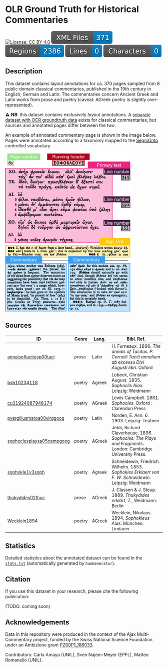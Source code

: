 # OLR Ground Truth for Historical Commentaries

[![License: CC BY 4.0](https://img.shields.io/badge/License-CC%20BY%204.0-lightgrey.svg)](https://creativecommons.org/licenses/by/4.0/) ![files badge](badges/files.svg) ![regions badge](badges/regions.svg) ![lines badge](badges/lines.svg) ![characters badge](badges/characters.svg) 

## Description

This dataset contains layout annotations for ca. 370 pages sampled from 8 public domain classical commentaries, published in the 19th century in English, German and Latin. The commentaries concern Ancient Greek and Latin works from prose and poetry (caveat: AGreek poetry is slightly over-represented). 

⚠️ **NB**: this dataset contains exclusively *layout* annotations. A [separate dataset with OCR groundtruth data](https://github.com/AjaxMultiCommentary/GT-commentaries-OCR) exists for classical commentaries, but sources and annotated pages differ between the two.

An example of annotated commentary page is shown in the image below. Pages were annotated according to a taxonomy mapped to the [SegmOnto](https://segmonto.github.io/) controlled vocabulary.

<img src="layout_regions.png" width="400"/>

## Sources

| ID                        | Genre  | Lang.  | Bibl. Ref.                                                                                       |
|---------------------------|--------|--------|--------------------------------------------------------------------------------------------------|
| [annalsoftacitusp00taci](https://archive.org/details/annalsoftacitusp00taci)    | prose  | Latin  | H. Furneaux. 1896. *The annals of Tacitus. P. Cornelii Taciti annalium ab excessu Divi Augusti libri*. Oxford|
| [bsb10234118](https://archive.org/details/bsb10234118)               | poetry | Agreek |Lobeck, Christian August. 1835. *Sophoclis Aiax*. Leipzig: Weidmann                               |
| [cu31924087948174](https://archive.org/details/cu31924087948174)          | poetry | AGreek |Lewis Campbell. 1881. *Sophocles*. Oxford : Clarendon Press                                       | 
| [pvergiliusmaroa00virggoog](https://archive.org/details/pvergiliusmaroa00virggoog) | poetry | Latin  |Norden, E. *Aen. 6*. 1903. Leipzig: Teubner                                                               | 
| [sophoclesplaysa05campgoog](https://archive.org/details/sophoclesplaysa05campgoog) | poetry | AGreek |Jebb, Richard Claverhouse. 1896. *Sophocles: The Plays and Fragments*. London: Cambridge University Press.|
| [sophokle1v3soph](https://archive.org/details/sophokle1v3soph)           | poetry | Agreek |Schneidewin, Friedrich Wilhelm. 1853. *Sophokles Erklaert von F. W. Schneidewin*. Leipzig: Weidmann |
| [thukydides02thuc](https://archive.org/details/thukydides02thuc)          | prose  | AGreek |J. Classen & J. Steup. 1889. *Thukydides erklärt, 7.*, Weidmann: Berlin | 
| [Wecklein1894](https://archive.org/details/Wecklein1894)              | poetry | AGreek |Wecklein, Nikolaus. 1894. *Sophokleus Aias*. München: Lindauer|

## Statistics

Detailed statistics about the annotated dataset can be found in the [`stats.txt`](./stats.txt) (automatically generated by `humGenerator`).

## Citation

If you use this dataset in your research, please cite the following publication:

(TODO: coming soon)


## Acknowledgements

Data in this repository were produced in the context of the Ajax Multi-Commentary project, funded by the Swiss National Science Foundation under an Ambizione grant [PZ00P1\_186033](http://p3.snf.ch/project-186033).

Contributors: Carla Amaya (UNIL), Sven Najem-Meyer (EPFL), Matteo Romanello (UNIL).